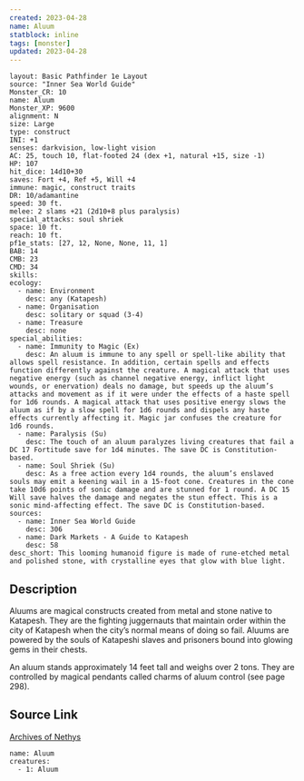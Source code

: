 ```yaml
---
created: 2023-04-28
name: Aluum
statblock: inline
tags: [monster]
updated: 2023-04-28
---
```

```statblock
layout: Basic Pathfinder 1e Layout
source: "Inner Sea World Guide"
Monster_CR: 10
name: Aluum
Monster_XP: 9600
alignment: N
size: Large
type: construct
INI: +1
senses: darkvision, low-light vision
AC: 25, touch 10, flat-footed 24 (dex +1, natural +15, size -1)
HP: 107
hit_dice: 14d10+30
saves: Fort +4, Ref +5, Will +4
immune: magic, construct traits
DR: 10/adamantine
speed: 30 ft.
melee: 2 slams +21 (2d10+8 plus paralysis)
special_attacks: soul shriek
space: 10 ft.
reach: 10 ft.
pf1e_stats: [27, 12, None, None, 11, 1]
BAB: 14
CMB: 23
CMD: 34
skills: 
ecology:
  - name: Environment
    desc: any (Katapesh)
  - name: Organisation
    desc: solitary or squad (3-4)
  - name: Treasure
    desc: none
special_abilities:
  - name: Immunity to Magic (Ex)
    desc: An aluum is immune to any spell or spell-like ability that allows spell resistance. In addition, certain spells and effects function differently against the creature. A magical attack that uses negative energy (such as channel negative energy, inflict light wounds, or enervation) deals no damage, but speeds up the aluum’s attacks and movement as if it were under the effects of a haste spell for 1d6 rounds. A magical attack that uses positive energy slows the aluum as if by a slow spell for 1d6 rounds and dispels any haste effects currently affecting it. Magic jar confuses the creature for 1d6 rounds.
  - name: Paralysis (Su)
    desc: The touch of an aluum paralyzes living creatures that fail a DC 17 Fortitude save for 1d4 minutes. The save DC is Constitution-based.
  - name: Soul Shriek (Su)
    desc: As a free action every 1d4 rounds, the aluum’s enslaved souls may emit a keening wail in a 15-foot cone. Creatures in the cone take 10d6 points of sonic damage and are stunned for 1 round. A DC 15 Will save halves the damage and negates the stun effect. This is a sonic mind-affecting effect. The save DC is Constitution-based.
sources:
  - name: Inner Sea World Guide
    desc: 306
  - name: Dark Markets - A Guide to Katapesh
    desc: 58
desc_short: This looming humanoid figure is made of rune-etched metal and polished stone, with crystalline eyes that glow with blue light.
```
## Description
Aluums are magical constructs created from metal and stone native to Katapesh. They are the fighting juggernauts that maintain order within the city of Katapesh when the city’s normal means of doing so fail. Aluums are powered by the souls of Katapeshi slaves and prisoners bound into glowing gems in their chests.

An aluum stands approximately 14 feet tall and weighs over 2 tons. They are controlled by magical pendants called charms of aluum control (see page 298).
## Source Link
[Archives of Nethys](https://aonprd.com/MonsterDisplay.aspx?ItemName=Aluum)
```encounter-table
name: Aluum
creatures:
  - 1: Aluum
```
